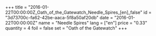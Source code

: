 +++
title = "2016-01-22T00:00:00Z_Oath_of_the_Gatewatch_Needle_Spires_[en]_false"
id = "3d73700c-fa62-42be-aaca-5f8a50af20db"
date = "2016-01-22T00:00:00Z"
name = "Needle Spires"
lang = ["en"]
price = "0.33"
quantity = 4
foil = false
set = "Oath of the Gatewatch"
+++
